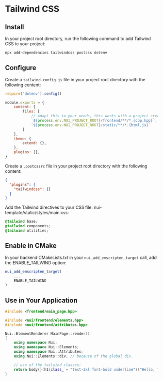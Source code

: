 # Tailwind CSS

## Install

In your project root directory, run the following command to add Tailwind CSS to your project:
```bash
npx add-dependencies tailwindcss postcss dotenv
```

## Configure

Create a `tailwind.config.js` file in your project root directory with the following content:
```javascript
require('dotenv').config()

module.exports = {
    content: {
        files: [
            // Adapt this to your needs, this works with a project created from the NUI template.
            `${process.env.NUI_PROJECT_ROOT}/frontend/**/*.{cpp,hpp}`,
            `${process.env.NUI_PROJECT_ROOT}/static/**/*.{html,js}`
        ]
    },
    theme: {
        extend: {},
    },
    plugins: [],
}
```

Create a `.postcssrc` file in your project root directory with the following content:
```json
{
  "plugins": {
    "tailwindcss": {}
  }
}
```

Add the Tailwind directives to your CSS file:
nui-template/static/styles/main.css:
```css
@tailwind base;
@tailwind components;
@tailwind utilities;
```

## Enable in CMake

In your backend CMakeLists.txt in your `nui_add_emscripten_target` call, add the ENABLE_TAILWIND option:
```cmake
nui_add_emscripten_target(
    ...
    ENABLE_TAILWIND
)
```

## Use in Your Application

```cpp
#include <frontend/main_page.hpp>

#include <nui/frontend/elements.hpp>
#include <nui/frontend/attributes.hpp>

Nui::ElementRenderer MainPage::render()
{
    using namespace Nui;
    using namespace Nui::Elements;
    using namespace Nui::Attributes;
    using Nui::Elements::div; // because of the global div.

    // use of the tailwind classes:
    return body{}(h1{class_ = "text-3xl font-bold underline"}("Hello, Tailwind!"));
}
```
